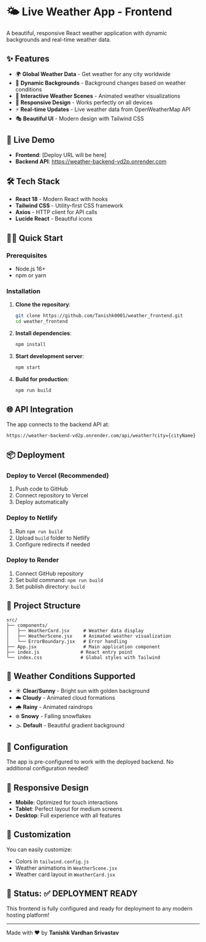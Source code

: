 # 🌤️ Live Weather App - Frontend

A beautiful, responsive React weather application with dynamic backgrounds and real-time weather data.

## ✨ Features

- 🌍 **Global Weather Data** - Get weather for any city worldwide
- 🎨 **Dynamic Backgrounds** - Background changes based on weather conditions
- 🎯 **Interactive Weather Scenes** - Animated weather visualizations
- 📱 **Responsive Design** - Works perfectly on all devices
- ⚡ **Real-time Updates** - Live weather data from OpenWeatherMap API
- 🎭 **Beautiful UI** - Modern design with Tailwind CSS

## 🚀 Live Demo

- **Frontend**: [Deploy URL will be here]
- **Backend API**: https://weather-backend-vd2p.onrender.com

## 🛠️ Tech Stack

- **React 18** - Modern React with hooks
- **Tailwind CSS** - Utility-first CSS framework
- **Axios** - HTTP client for API calls
- **Lucide React** - Beautiful icons

## 🏃‍♂️ Quick Start

### Prerequisites
- Node.js 16+ 
- npm or yarn

### Installation

1. **Clone the repository**:
   ```bash
   git clone https://github.com/Tanishk0001/weather_frontend.git
   cd weather_frontend
   ```

2. **Install dependencies**:
   ```bash
   npm install
   ```

3. **Start development server**:
   ```bash
   npm start
   ```

4. **Build for production**:
   ```bash
   npm run build
   ```

## 🌐 API Integration

The app connects to the backend API at:
```
https://weather-backend-vd2p.onrender.com/api/weather?city={cityName}
```

## 📦 Deployment

### Deploy to Vercel (Recommended)
1. Push code to GitHub
2. Connect repository to Vercel
3. Deploy automatically

### Deploy to Netlify
1. Run `npm run build`
2. Upload `build` folder to Netlify
3. Configure redirects if needed

### Deploy to Render
1. Connect GitHub repository
2. Set build command: `npm run build`
3. Set publish directory: `build`

## 🎯 Project Structure

```
src/
├── components/
│   ├── WeatherCard.jsx     # Weather data display
│   ├── WeatherScene.jsx    # Animated weather visualization
│   └── ErrorBoundary.jsx   # Error handling
├── App.jsx                 # Main application component
├── index.js               # React entry point
└── index.css              # Global styles with Tailwind
```

## 🌟 Weather Conditions Supported

- ☀️ **Clear/Sunny** - Bright sun with golden background
- ☁️ **Cloudy** - Animated cloud formations
- 🌧️ **Rainy** - Animated raindrops
- ❄️ **Snowy** - Falling snowflakes
- 🌫️ **Default** - Beautiful gradient background

## 🔧 Configuration

The app is pre-configured to work with the deployed backend. No additional configuration needed!

## 📱 Responsive Design

- **Mobile**: Optimized for touch interactions
- **Tablet**: Perfect layout for medium screens  
- **Desktop**: Full experience with all features

## 🎨 Customization

You can easily customize:
- Colors in `tailwind.config.js`
- Weather animations in `WeatherScene.jsx`
- Weather card layout in `WeatherCard.jsx`

## 🚀 Status: ✅ DEPLOYMENT READY

This frontend is fully configured and ready for deployment to any modern hosting platform!

---

Made with ❤️ by **Tanishk Vardhan Srivastav**